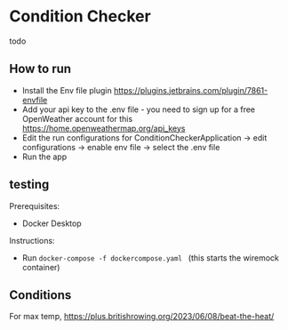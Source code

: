 # Condition Checker 

todo 

## How to run
- Install the Env file plugin https://plugins.jetbrains.com/plugin/7861-envfile 
- Add your api key to the .env file - you need to sign up for a free OpenWeather account for this https://home.openweathermap.org/api_keys 
- Edit the run configurations for ConditionCheckerApplication -> edit configurations -> enable env file -> select the .env file 
- Run the app 

## testing 
Prerequisites:
- Docker Desktop

Instructions:
- Run `docker-compose -f dockercompose.yaml ` (this starts the wiremock container)

## Conditions
For max temp, https://plus.britishrowing.org/2023/06/08/beat-the-heat/ 